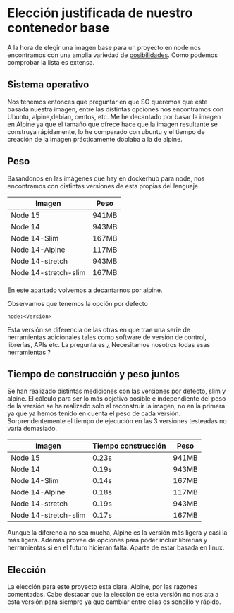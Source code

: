 # Elección justificada de nuestro contenedor base

A la hora de elegir una imagen base para un proyecto en node nos encontramos con una amplia variedad de [posibilidades](https://hub.docker.com/_/node). Como podemos comprobar la lista es extensa.

## Sistema operativo
Nos tenemos entonces que preguntar en que SO queremos que este basada nuestra imagen, entre las distintas opciones nos encontramos con Ubuntu, alpine,debian, centos, etc. Me he decantado por basar la imagen en Alpine ya que el tamaño que ofrece hace que la imagen resultante se construya rápidamente, lo he comparado con ubuntu y el tiempo de creación de la imagen prácticamente doblaba a la de alpine.

## Peso
Basandonos en las imágenes que hay en dockerhub para node, nos encontramos con distintas versiones de esta propias del lenguaje.

| Imagen |  Peso |
| -- | -- |
| Node 15 | 941MB | 
| Node 14 |  943MB |
| Node 14-Slim | 167MB |
| Node 14-Alpine | 117MB |
| Node 14-stretch | 943MB | 
| Node 14-stretch-slim | 167MB | 

En este apartado volvemos a decantarnos por alpine.

Observamos que tenemos la opción por defecto

    node:<Versión>

Esta versión se diferencia de las otras en que trae una serie de herramientas adicionales tales como software de versión de control, librerías, APIs etc. La pregunta es 
¿ Necesitamos nosotros todas esas herramientas ?

## Tiempo de construcción y peso juntos
Se han realizado distintas mediciones con las versiones por defecto, slim y alpine. El cálculo para ser lo más objetivo posible e independiente del peso de la versión se ha realizado solo al reconstruir la imagen, no en la primera ya que ya hemos tenido en cuenta el peso de cada versión. Sorprendentemente el tiempo de ejecución en las 3 versiones testeadas no varía demasiado.


| Imagen | Tiempo construcción | Peso |
| -- | -- | -- |
| Node 15 | 0.23s | 941MB | 
| Node 14 | 0.19s | 943MB |
| Node 14-Slim | 0.14s | 167MB |
| Node 14-Alpine | 0.18s |  117MB |
| Node 14-stretch | 0.19s | 943MB | 
| Node 14-stretch-slim | 0.17s | 167MB | 


Aunque la diferencia no sea mucha, Alpine es la versión más ligera y casi la más ligera. Además provee de opciones para poder incluir librerías y herramientas si en el futuro hicieran falta. Aparte de estar basada en linux. 

## Elección
La elección para este proyecto esta clara, Alpine, por las razones comentadas. 
Cabe destacar que la elección de esta versión no nos ata a esta versión para siempre ya que cambiar entre ellas es sencillo y rápido.
